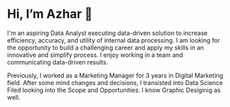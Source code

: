 # Hi, I’m Azhar 👋

I'm an aspiring Data Analyst executing data-driven solution to increase efficiency, accuracy, and utility of internal data processing. I am looking for the opportunity to build a challenging career and apply my skills in an innovative and simplify process. I enjoy working in a team and communicating data-driven results.

Previously, I worked as a Marketing Manager for 3 years in Digital Marketing field. After some mind changes and decisions, I transisted into Data Science Filed looking into the Scope and Opportunities. I know Graphic Desiginig as well.
